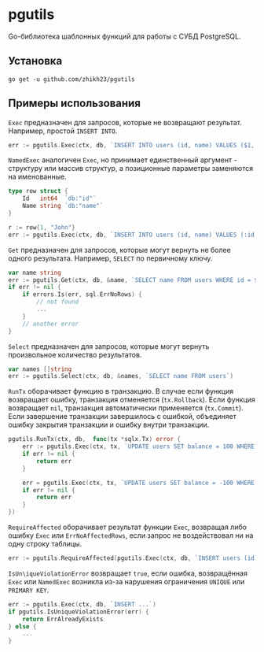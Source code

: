# pgutils

Go-библиотека шаблонных функций для работы с СУБД PostgreSQL.

## Установка

```shell
go get -u github.com/zhikh23/pgutils
```

## Примеры использования

`Exec` предназначен для запросов, которые не возвращают результат.
Например, простой `INSERT INTO`.

```go
err := pgutils.Exec(ctx, db, `INSERT INTO users (id, name) VALUES ($1, $2)`, 1, "John")
```

`NamedExec` аналогичен `Exec`, но принимает единственный аргумент - структуру или массив структур,
а позиционные параметры заменяются на именованные.

```go
type row struct {
    Id   int64  `db:"id"`
    Name string `db:"name"`
}

r := row{1, "John"}
err := pgutils.Exec(ctx, db, `INSERT INTO users (id, name) VALUES (:id, :name)`)
```

`Get` предназначен для запросов, которые могут вернуть не более одного результата.
Например, `SELECT` по первичному ключу.

```go
var name string
err := pgutils.Get(ctx, db, &name, `SELECT name FROM users WHERE id = $1`, 1)
if err != nil {
    if errors.Is(err, sql.ErrNoRows) {
        // not found
        ...
    }
    // another error
}
```

`Select` предназначен для запросов, которые могут вернуть произвольное количество результатов.

```go
var names []string
err := pgutils.Select(ctx, db, &names, `SELECT name FROM users`)
```

`RunTx` оборачивает функцию в транзакцию.
В случае если функция возвращает ошибку, транзакция отменяется (`tx.Rollback`).
Если функция возвращает `nil`, транзакция автоматически применяется (`tx.Commit`).
Если завершение транзакции завершилось с ошибкой, объединяет ошибку закрытия транзакции и ошибку внутри транзакции.

```go
pgutils.RunTx(ctx, db,  func(tx *sqlx.Tx) error {
    err := pgutils.Exec(ctx, tx, `UPDATE users SET balance = 100 WHERE name = "Bob"`)
	if err != nil {
        return err
    }

    err = pgutils.Exec(ctx, tx, `UPDATE users SET balance = -100 WHERE name = "John"`)
	if err != nil {
        return err
    }
})
```

`RequireAffected` оборачивает результат функции `Exec`, возвращая либо ошибку `Exec` или `ErrNoAffectedRows`, 
если запрос не воздействовал ни на одну строку таблицы.

```go
err := pgutils.RequireAffected(pgutils.Exec(ctx, db, `INSERT users (id, name) VALUES ($1, $2)`, 1, "John"));
```

`IsUn\iqueViolationError` возвращает `true`, если ошибка, возвращённая `Exec` или `NamedExec` возникла из-за нарушения
ограничения `UNIQUE` или `PRIMARY KEY`.

```go
err := pgutils.Exec(ctx, db, `INSERT ...`)
if pgutils.IsUniqueViolationError(err) {
    return ErrAlreadyExists
} else {
    ...
}
```
